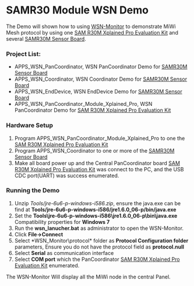# SAMR30 Module WSN Demo
The Demo will shown how to using [WSN-Monitor](https://gallery.microchip.com/packages/WSN-Monitor-Setup/) to demonstrate MiWi Mesh
protocol by using one [SAM R30M Xplained Pro Evaluation Kit](https://www.microchip.com/DevelopmentTools/ProductDetails/PartNO/AC164159)
and several [SAMR30M Sensor Board](https://www.microchip.com/DevelopmentTools/ProductDetails/PartNO/DT100130).

### Project List:
- APPS_WSN_PanCoordinator, WSN PanCoordinator Demo for [SAMR30M Sensor Board](https://www.microchip.com/DevelopmentTools/ProductDetails/PartNO/DT100130)
- APPS_WSN_Coordinator, WSN Coordinator Demo for [SAMR30M Sensor Board](https://www.microchip.com/DevelopmentTools/ProductDetails/PartNO/DT100130)
- APPS_WSN_EndDevice, WSN EndDevice Demo for [SAMR30M Sensor Board](https://www.microchip.com/DevelopmentTools/ProductDetails/PartNO/DT100130)
- APPS_WSN_PanCoordinator_Module_Xplained_Pro, WSN PanCoordinator Demo for [SAM R30M Xplained Pro Evaluation Kit](https://www.microchip.com/DevelopmentTools/ProductDetails/PartNO/AC164159)

### Hardware Setup
1. Program APPS_WSN_PanCoordinator_Module_Xplained_Pro to one the [SAM R30M Xplained Pro Evaluation Kit](https://www.microchip.com/DevelopmentTools/ProductDetails/PartNO/AC164159)
2. Program APPS_WSN_Coordinator to one or more of the [SAMR30M Sensor Board](https://www.microchip.com/DevelopmentTools/ProductDetails/PartNO/DT100130)
3. Make all board power up and the Central PanCoordinator board [SAM R30M Xplained Pro Evaluation Kit](https://www.microchip.com/DevelopmentTools/ProductDetails/PartNO/AC164159)
was connect to the PC, and the USB CDC port(UART) was success enumerated.

### Running the Demo
1. Unzip *Tools/jre-6u6-p-windows-i586.zip*, ensure the java.exe can be find at **Tools/jre-6u6-p-windows-i586/jre1.6.0_06-p/bin/java.exe**
1. Set the **Tools\jre-6u6-p-windows-i586\jre1.6.0_06-p\bin\java.exe** Compatibility properties for **Windows 7**
2. Run the **wsn_lanucher.bat** as administrator to open the WSN-Monitor.
3. Click **File->Connect**
4. Select *WSN_Monitor\protocol\* folder as **Protocol Configuration folder** parameters, Ensure you do not have the protocol field as **protocol.null**
5. Select **Serial** as communication interface
6. Select **COM port** which the PanCoordinator [SAM R30M Xplained Pro Evaluation Kit](https://www.microchip.com/DevelopmentTools/ProductDetails/PartNO/AC164159) enumerated.

The WSN-Monitor Will display all the MiWi node in the central Panel.




